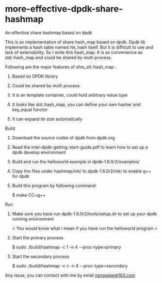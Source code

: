 more-effective-dpdk-share-hashmap
=================================

An effective share hashmap based on dpdk

This is an implementation of share hash_map based on dpdk. Dpdk lib implements a hash table named rte_hash itself.
But it is difficult to use and lack of extensibility. So I write this hash_map. It is as convenience as std::hash_map
and could be shared by multi process.

Following are the major features of shm_stl::hash_map :

1. Based on DPDK library

2. Could be shared by multi process

3. It is an template container, could hold arbitrary value type

4. It looks like std::hash_map, you can define your own hasher and key_equal functor

5. It can expand its size automatically

Build

1. Download the source codes of dpdk from dpdk.org

2. Read the intel-dpdk-getting-start-guide.pdf to learn how to set up a dpdk develop environment

3. Build and run the helloworld example in dpdk-1.6.0r2/examples/

4. Copy the files under hashmap/mk/ to dpdk-1.6.0r2/mk/ to enable g++ for dpdk

5. Build this program by following command:

    $ make CC=g++

Run

1. Make sure you have run dpdk-1.6.0r2/tools/setup.sh to set up your dpdk running environment

   < You would know what I mean if you have run the helloworld program >

2. Start the primary process

    $ sudo ./build/hashmap -c 1 -n 4 --proc-type=primary

3. Start the secondary process

    $ sudo ./build/hashmap -c c -n 4 --proc-type=secondary

Any issue, you can contact with me by email <jiangwlee@163.com>
